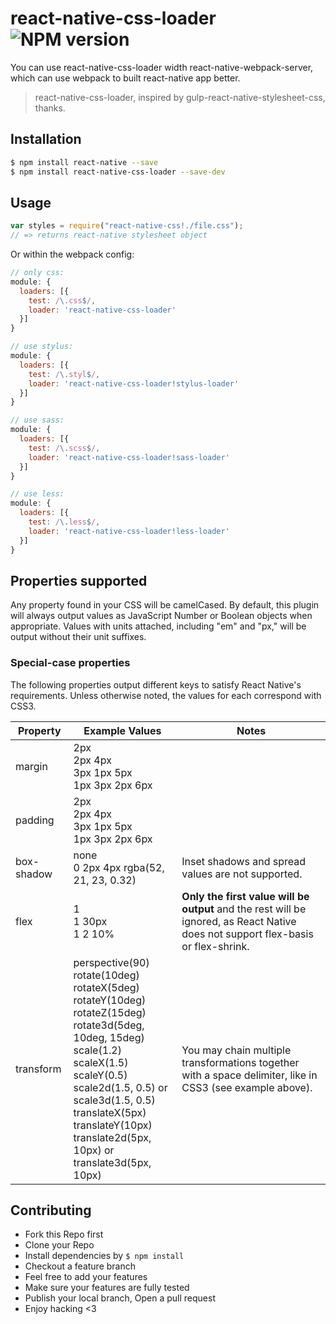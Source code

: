 # react-native-css-loader ![NPM version](https://img.shields.io/npm/v/react-native-css-loader.svg?style=flat)

You can use react-native-css-loader width react-native-webpack-server, which can use webpack to built react-native app better.

> react-native-css-loader, inspired by gulp-react-native-stylesheet-css, thanks.

## Installation
```bash
$ npm install react-native --save
$ npm install react-native-css-loader --save-dev
```

## Usage
```js
var styles = require("react-native-css!./file.css");
// => returns react-native stylesheet object

```
Or within the webpack config:
```js
// only css:
module: {
  loaders: [{
    test: /\.css$/,
    loader: 'react-native-css-loader'
  }]
}

// use stylus:
module: {
  loaders: [{
    test: /\.styl$/,
    loader: 'react-native-css-loader!stylus-loader'
  }]
}

// use sass:
module: {
  loaders: [{
    test: /\.scss$/,
    loader: 'react-native-css-loader!sass-loader'
  }]
}

// use less:
module: {
  loaders: [{
    test: /\.less$/,
    loader: 'react-native-css-loader!less-loader'
  }]
}

```

## Properties supported

Any property found in your CSS will be camelCased. By default, this plugin will always output values as JavaScript Number or Boolean objects when appropriate. Values with units attached, including "em" and "px," will be output without their unit suffixes.

### Special-case properties

The following properties output different keys to satisfy React Native's requirements. Unless otherwise noted, the values for each correspond with CSS3.

Property | Example Values | Notes
---------|----------------|------
margin | 2px<br />2px 4px<br />3px 1px 5px<br />1px 3px 2px 6px |
padding | 2px<br />2px 4px<br />3px 1px 5px<br />1px 3px 2px 6px |
box-shadow | none<br />0 2px 4px rgba(52, 21, 23, 0.32) | Inset shadows and spread values are not supported.
flex | 1<br />1 30px<br />1 2 10% | __Only the first value will be output__ and the rest will be ignored, as React Native does not support flex-basis or flex-shrink.
transform | perspective(90)<br />rotate(10deg)<br />rotateX(5deg)<br />rotateY(10deg)<br />rotateZ(15deg)<br />rotate3d(5deg, 10deg, 15deg)<br />scale(1.2)<br />scaleX(1.5)<br />scaleY(0.5)<br />scale2d(1.5, 0.5) or scale3d(1.5, 0.5)<br />translateX(5px)<br />translateY(10px)<br />translate2d(5px, 10px) or translate3d(5px, 10px) | You may chain multiple transformations together with a space delimiter, like in CSS3 (see example above).


## Contributing
- Fork this Repo first
- Clone your Repo
- Install dependencies by `$ npm install`
- Checkout a feature branch
- Feel free to add your features
- Make sure your features are fully tested
- Publish your local branch, Open a pull request
- Enjoy hacking <3
